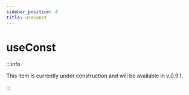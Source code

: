 ```yaml
---
sidebar_position: 4
title: useConst
---
```


# useConst

:::info

This item is currently under construction and will be available in v.0.9.1.

:::

